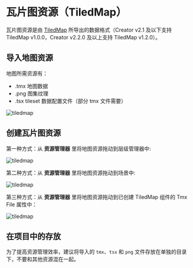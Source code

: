 # 瓦片图资源（TiledMap）

瓦片图资源是由 [TiledMap](https://www.mapeditor.org/) 所导出的数据格式（Creator v2.1 及以下支持 TiledMap v1.0.0，Creator v2.2.0 及以上支持 TiledMap v1.2.0）。

## 导入地图资源

地图所需资源有：

- .tmx 地图数据
- .png 图集纹理
- .tsx tileset 数据配置文件（部分 tmx 文件需要）

![tiledmap](https://gitee.com/nlpleaf/PicGo/raw/master/c4c24a398d2a35f51732e5556f734558)

## 创建瓦片图资源

第一种方式：从 **资源管理器** 里将地图资源拖动到层级管理器中:

![tiledmap](https://gitee.com/nlpleaf/PicGo/raw/master/485a44af74f76987ab27b9a08c972d5b)

第二种方式：从 **资源管理器** 里将地图资源拖动到场景中:

![tiledmap](https://gitee.com/nlpleaf/PicGo/raw/master/2cfab599bcfbd8447ff5596244243a2d)

第三种方式：从 **资源管理器** 里将地图资源拖动到已创建 TiledMap 组件的 Tmx File 属性中：

![tiledmap](https://gitee.com/nlpleaf/PicGo/raw/master/9d9ebfbde96dedd96f90f0e036201bff)

## 在项目中的存放

为了提高资源管理效率，建议将导入的 `tmx`、`tsx` 和 `png` 文件存放在单独的目录下，不要和其他资源混在一起。